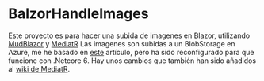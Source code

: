 # BalzorHandleImages

Este proyecto es para hacer una subida de imagenes en Blazor, utilizando [MudBlazor](https://www.davidguida.net/blazor-file-upload-azure-blob-storage-part-1/) y [MediatR](https://github.com/jbogard/MediatR)
Las imagenes son subidas a un BlobStorage en Azure, me he basado en [este](https://www.davidguida.net/blazor-file-upload-azure-blob-storage-part-1/) artículo, pero ha sido reconfigurado para que funcione con .Netcore 6. Hay unos cambios que también han sido añadidos al [wiki de MediatR](https://github.com/jbogard/MediatR/wiki). 
